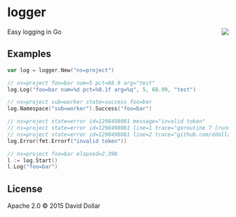 # logger

<a href="https://travis-ci.org/ddollar/logger">
  <img align="right" src="https://travis-ci.org/ddollar/logger.svg?branch=master">
</a>

Easy logging in Go

## Examples

```go
var log = logger.New("ns=project")

// ns=project foo=bar num=5 pct=68.9 arg="test"
log.Log("foo=bar num=%d pct=%0.1f arg=%q", 5, 68.99, "test")

// ns=project sub=worker state=success foo=bar
log.Namespace("sub=worker").Success("foo=bar")

// ns=project state=error id=1298498081 message="invalid token"
// ns=project state=error id=1298498081 line=1 trace="goroutine 7 [running:"
// ns=project state=error id=1298498081 line=2 trace="github.com/ddollar/logger.(*Logger).Error(0x208290500, 0x220826d780, 0x208268810)\"
log.Error(fmt.Errorf("invalid token"))

// ns=project foo=bar elapsed=2.398
l := log.Start()
l.Log("foo=bar")
```

## License

Apache 2.0 &copy; 2015 David Dollar
